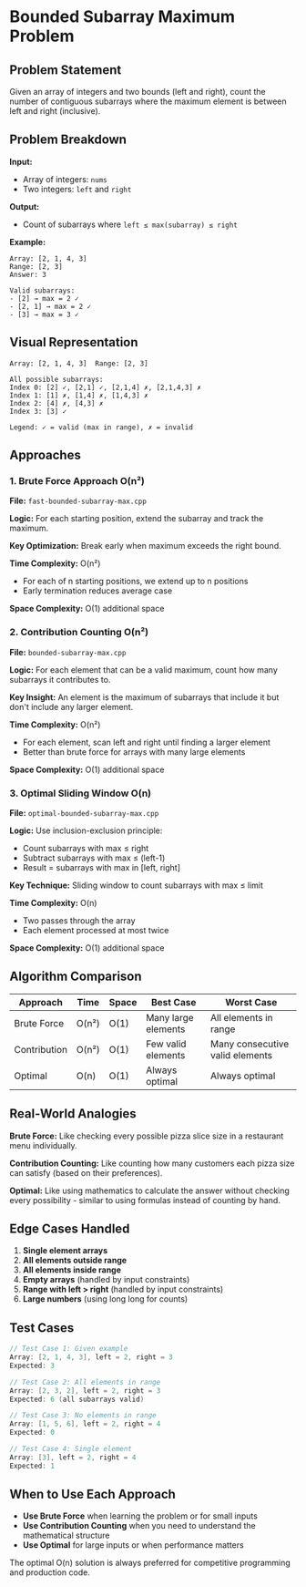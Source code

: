 # Bounded Subarray Maximum Problem

## Problem Statement

Given an array of integers and two bounds (left and right), count the number of contiguous subarrays where the maximum element is between left and right (inclusive).

## Problem Breakdown

**Input:**

- Array of integers: `nums`
- Two integers: `left` and `right`

**Output:**

- Count of subarrays where `left ≤ max(subarray) ≤ right`

**Example:**

```
Array: [2, 1, 4, 3]
Range: [2, 3]
Answer: 3

Valid subarrays:
- [2] → max = 2 ✓
- [2, 1] → max = 2 ✓
- [3] → max = 3 ✓
```

## Visual Representation

```
Array: [2, 1, 4, 3]  Range: [2, 3]

All possible subarrays:
Index 0: [2] ✓, [2,1] ✓, [2,1,4] ✗, [2,1,4,3] ✗
Index 1: [1] ✗, [1,4] ✗, [1,4,3] ✗
Index 2: [4] ✗, [4,3] ✗
Index 3: [3] ✓

Legend: ✓ = valid (max in range), ✗ = invalid
```

## Approaches

### 1. Brute Force Approach O(n²)

**File:** `fast-bounded-subarray-max.cpp`

**Logic:** For each starting position, extend the subarray and track the maximum.

**Key Optimization:** Break early when maximum exceeds the right bound.

**Time Complexity:** O(n²)

- For each of n starting positions, we extend up to n positions
- Early termination reduces average case

**Space Complexity:** O(1) additional space

### 2. Contribution Counting O(n²)

**File:** `bounded-subarray-max.cpp`

**Logic:** For each element that can be a valid maximum, count how many subarrays it contributes to.

**Key Insight:** An element is the maximum of subarrays that include it but don't include any larger element.

**Time Complexity:** O(n²)

- For each element, scan left and right until finding a larger element
- Better than brute force for arrays with many large elements

**Space Complexity:** O(1) additional space

### 3. Optimal Sliding Window O(n)

**File:** `optimal-bounded-subarray-max.cpp`

**Logic:** Use inclusion-exclusion principle:

- Count subarrays with max ≤ right
- Subtract subarrays with max ≤ (left-1)
- Result = subarrays with max in [left, right]

**Key Technique:** Sliding window to count subarrays with max ≤ limit

**Time Complexity:** O(n)

- Two passes through the array
- Each element processed at most twice

**Space Complexity:** O(1) additional space

## Algorithm Comparison

| Approach     | Time  | Space | Best Case           | Worst Case                      |
| ------------ | ----- | ----- | ------------------- | ------------------------------- |
| Brute Force  | O(n²) | O(1)  | Many large elements | All elements in range           |
| Contribution | O(n²) | O(1)  | Few valid elements  | Many consecutive valid elements |
| Optimal      | O(n)  | O(1)  | Always optimal      | Always optimal                  |

## Real-World Analogies

**Brute Force:** Like checking every possible pizza slice size in a restaurant menu individually.

**Contribution Counting:** Like counting how many customers each pizza size can satisfy (based on their preferences).

**Optimal:** Like using mathematics to calculate the answer without checking every possibility - similar to using formulas instead of counting by hand.

## Edge Cases Handled

1. **Single element arrays**
2. **All elements outside range**
3. **All elements inside range**
4. **Empty arrays** (handled by input constraints)
5. **Range with left > right** (handled by input constraints)
6. **Large numbers** (using long long for counts)

## Test Cases

```cpp
// Test Case 1: Given example
Array: [2, 1, 4, 3], left = 2, right = 3
Expected: 3

// Test Case 2: All elements in range
Array: [2, 3, 2], left = 2, right = 3
Expected: 6 (all subarrays valid)

// Test Case 3: No elements in range
Array: [1, 5, 6], left = 2, right = 4
Expected: 0

// Test Case 4: Single element
Array: [3], left = 2, right = 4
Expected: 1
```

## When to Use Each Approach

- **Use Brute Force** when learning the problem or for small inputs
- **Use Contribution Counting** when you need to understand the mathematical structure
- **Use Optimal** for large inputs or when performance matters

The optimal O(n) solution is always preferred for competitive programming and production code.

